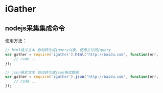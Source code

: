 # iGather

## nodejs采集集成命令

使用方法：

```javascript
// html格式文本 自动转化成jquery对象，使用方法同jquery
var gather = require('igather').html("http://baidu.com", function(err, $) {
    // code...
});
```

```javascript
// json格式文本 自动转化成json格式数据
var gather = require('igather').json("http://baidu.com", function(err, json) {
    // code...
});
```